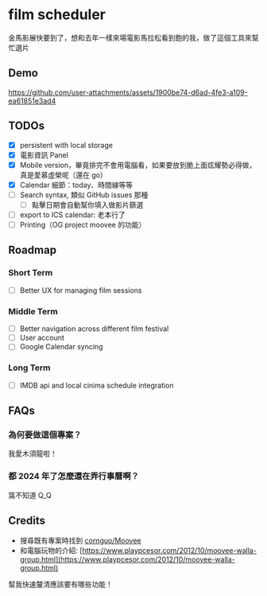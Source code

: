 # film scheduler

金馬影展快要到了，想和去年一樣來場電影馬拉松看到飽的我，做了這個工具來幫忙選片

## Demo

https://github.com/user-attachments/assets/1900be74-d6ad-4fe3-a109-ea61851e3ad4

## TODOs

- [x] persistent with local storage
- [x] 電影資訊 Panel
- [x] Mobile version，畢竟排完不會用電腦看，如果要放到脆上面炫耀勢必得做，真是愛慕虛榮呢（還在 go）
- [x] Calendar 細節：today、時間線等等
- [ ] Search syntax, 類似 GitHub issues 那種
    - [ ] 點擊日期會自動幫你填入做影片篩選
- [ ] export to ICS calendar: 老本行了
- [ ] Printing（OG project moovee 的功能）

## Roadmap

### Short Term

- [ ] Better UX for managing film sessions

### Middle Term

- [ ] Better navigation across different film festival
- [ ] User account
- [ ] Google Calendar syncing

### Long Term

- [ ] IMDB api and local cinima schedule integration

## FAQs

### 為何要做這個專案？

我愛木須龍啦！

### 都 2024 年了怎麼還在弄行事曆啊？

窩不知道 Q_Q

## Credits

* 搜尋既有專案時找到 [cornguo/Moovee](https://github.com/cornguo/Moovee)
* 和電腦玩物的介紹: [https://www.playpcesor.com/2012/10/moovee-walla-group.html](https://www.playpcesor.com/2012/10/moovee-walla-group.html)

幫我快速釐清應該要有哪些功能！
